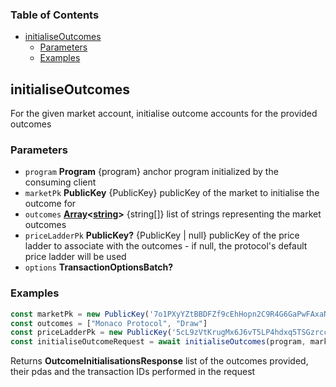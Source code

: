 <!-- Generated by documentation.js. Update this documentation by updating the source code. -->

### Table of Contents

*   [initialiseOutcomes][1]
    *   [Parameters][2]
    *   [Examples][3]

## initialiseOutcomes

For the given market account, initialise outcome accounts for the provided outcomes

### Parameters

*   `program` **Program** {program} anchor program initialized by the consuming client
*   `marketPk` **PublicKey** {PublicKey} publicKey of the market to initialise the outcome for
*   `outcomes` **[Array][4]<[string][5]>** {string\[]} list of strings representing the market outcomes
*   `priceLadderPk` **PublicKey?** {PublicKey | null} publicKey of the price ladder to associate with the outcomes - if null, the protocol's default price ladder will be used
*   `options` **TransactionOptionsBatch?**&#x20;

### Examples

```javascript
const marketPk = new PublicKey('7o1PXyYZtBBDFZf9cEhHopn2C9R4G6GaPwFAxaNWM33D')
const outcomes = ["Monaco Protocol", "Draw"]
const priceLadderPk = new PublicKey('5cL9zVtKrugMx6J6vT5LP4hdxq5TSGzrcc5GMj3YSwGk');
const initialiseOutcomeRequest = await initialiseOutcomes(program, marketPk, outcomes, priceLadderPk)
```

Returns **OutcomeInitialisationsResponse** list of the outcomes provided, their pdas and the transaction IDs performed in the request

[1]: #initialiseoutcomes

[2]: #parameters

[3]: #examples

[4]: https://developer.mozilla.org/docs/Web/JavaScript/Reference/Global_Objects/Array

[5]: https://developer.mozilla.org/docs/Web/JavaScript/Reference/Global_Objects/String
